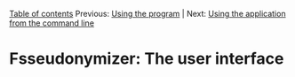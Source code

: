 [Table of contents](tableOfContents.md) 
Previous: [Using the program](usage.md) | Next: [Using the application from the command line](commandline.md)

# Fsseudonymizer: The user interface